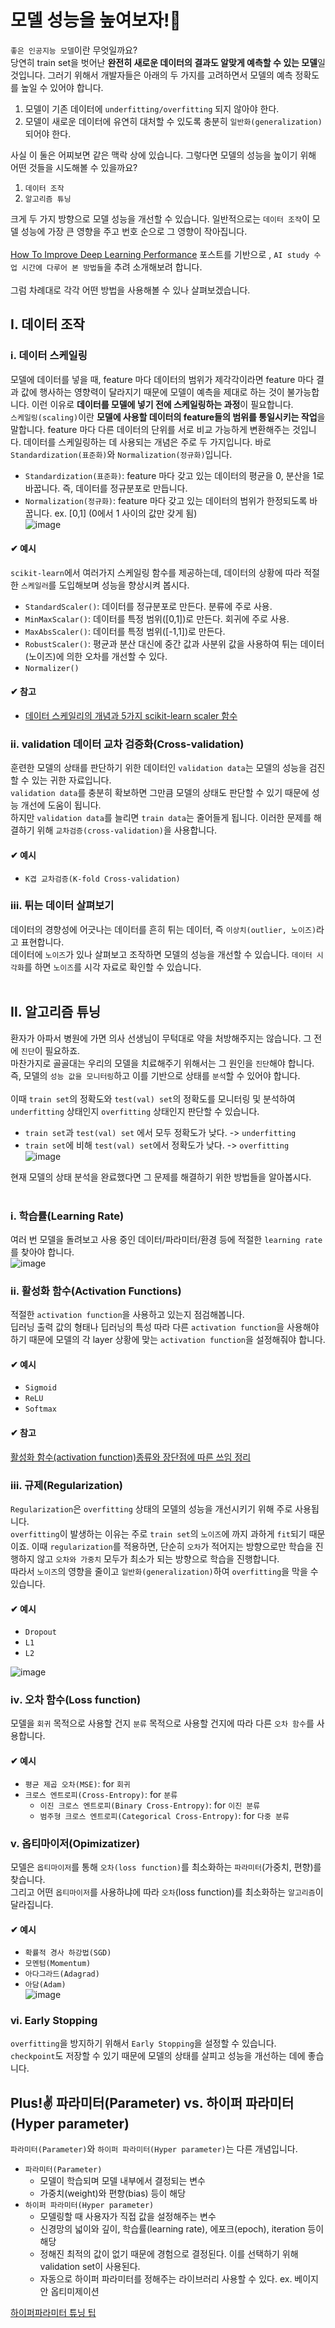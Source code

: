 # 모델 성능을 높여보자!🎈
`좋은 인공지능 모델`이란 무엇일까요? <br>
당연히 train set을 벗어난 **완전히 새로운 데이터의 결과도 알맞게 예측할 수 있는 모델**일 것입니다. 그러기 위해서 개발자들은 아래의 두 가지를 고려하면서 모델의 예측 정확도를 높일 수 있어야 합니다.<br>
1. 모델이 기존 데이터에 `underfitting/overfitting` 되지 않아야 한다.
2. 모델이 새로운 데이터에 유연히 대처할 수 있도록 충분히 `일반화(generalization)` 되어야 한다. <br>

사실 이 둘은 어찌보면 같은 맥락 상에 있습니다. 그렇다면 모델의 성능을 높이기 위해 어떤 것들을 시도해볼 수 있을까요? <br>

1. `데이터 조작`
2. `알고리즘 튜닝` <br>

크게 두 가지 방향으로 모델 성능을 개선할 수 있습니다. 일반적으로는 `데이터 조작`이 모델 성능에 가장 큰 영향을 주고 번호 순으로 그 영향이 작아집니다. <br>
<br>
[How To Improve Deep Learning Performance](https://machinelearningmastery.com/improve-deep-learning-performance/) 포스트를 기반으로 , `AI study 수업 시간에 다루어 본 방법들`을 추려 소개해보려 합니다. <br>
<br>
그럼 차례대로 각각 어떤 방법을 사용해볼 수 있나 살펴보겠습니다.

## Ⅰ. 데이터 조작
### ⅰ. 데이터 스케일링
모델에 데이터를 넣을 때, feature 마다 데이터의 범위가 제각각이라면 feature 마다 결과 값에 행사하는 영향력이 달라지기 때문에 모델이 예측을 제대로 하는 것이 불가능합니다. 이런 이유로 **데이터를 모델에 넣기 전에 스케일링하는 과정**이 필요합니다. <br>
`스케일링(scaling)`이란 **모델에 사용할 데이터의 feature들의 범위를 통일시키는 작업**을 말합니다. feature 마다 다른 데이터의 단위를 서로 비교 가능하게 변환해주는 것입니다. 데이터를 스케일링하는 데 사용되는 개념은 주로 두 가지입니다. 바로 `Standardization(표준화)`와 `Normalization(정규화)`입니다.
- `Standardization(표준화)`: feature 마다 갖고 있는 데이터의 평균을 0, 분산을 1로 바꿉니다. 즉, 데이터를 정규분포로 만듭니다.
- `Normalization(정규화)`: feature 마다 갖고 있는 데이터의 범위가 한정되도록 바꿉니다. ex. [0,1] (0에서 1 사이의 값만 갖게 됨) <br>
![image](https://user-images.githubusercontent.com/78032658/152022273-75363d5d-46e3-4d8f-9971-59dd60e86691.png)

#### ✔ 예시
`scikit-learn`에서 여러가지 스케일링 함수를 제공하는데, 데이터의 상황에 따라 적절한 `스케일러`를 도입해보며 성능을 향상시켜 봅시다.
- `StandardScaler()`: 데이터를 정규분포로 만든다. 분류에 주로 사용.
- `MinMaxScalar()`: 데이터를 특정 범위([0,1])로 만든다. 회귀에 주로 사용.
- `MaxAbsScaler()`: 데이터를 특정 범위([-1,1])로 만든다. 
- `RobustScaler()`: 평균과 분산 대신에 중간 값과 사분위 값을 사용하여 튀는 데이터(노이즈)에 의한 오차를 개선할 수 있다.
- `Normalizer()` <br>


#### ✔ 참고
- [데이터 스케일리의 개념과 5가지 scikit-learn scaler 함수](https://wooono.tistory.com/96) <br>

### ⅱ. validation 데이터 교차 검증화(Cross-validation)
훈련한 모델의 상태를 판단하기 위한 데이터인 `validation data`는 모델의 성능을 검진할 수 있는 귀한 자료입니다. <br>
`validation data`를 충분히 확보하면 그만큼 모델의 상태도 판단할 수 있기 때문에 성능 개선에 도움이 됩니다. <br>
하지만 `validation data`를 늘리면 `train data`는 줄어들게 됩니다. 이러한 문제를 해결하기 위해 `교차검증(cross-validation)`을 사용합니다.<br>
#### ✔ 예시
- `K겹 교차검증(K-fold Cross-validation)`


### ⅲ. 튀는 데이터 살펴보기
데이터의 경향성에 어긋나는 데이터를 흔히 튀는 데이터, 즉 `이상치(outlier, 노이즈)`라고 표현합니다. <br>
데이터에 `노이즈`가 있나 살펴보고 조작하면 모델의 성능을 개선할 수 있습니다. `데이터 시각화`를 하면 `노이즈`를 시각 자료로 확인할 수 있습니다. <br>
<br>


## Ⅱ. 알고리즘 튜닝
환자가 아파서 병원에 가면 의사 선생님이 무턱대로 약을 처방해주지는 않습니다. 그 전에 `진단`이 필요하죠. <br>
마찬가지로 골골대는 우리의 모델을 치료해주기 위해서는 그 원인을 `진단`해야 합니다. 즉, 모델의 `성능 값을 모니터링`하고 이를 기반으로 상태를 `분석`할 수 있어야 합니다. <br>
<br>
이때 `train set`의 정확도와 `test(val) set`의 정확도를 모니터링 및 분석하여 `underfitting` 상태인지 `overfitting` 상태인지 판단할 수 있습니다.<br>
  - `train set`과 `test(val) set` 에서 모두 정확도가 낮다. -> `underfitting`
  - `train set`에 비해 `test(val) set`에서 정확도가 낮다. -> `overfitting` <br>
  ![image](https://user-images.githubusercontent.com/78032658/152030055-c8304471-313f-4cc6-8864-4bec9cffb37b.png)


현재 모델의 상태 분석을 완료했다면 그 문제를 해결하기 위한 방법들을 알아봅시다.<br>
<br>
### ⅰ. 학습률(Learning Rate)
여러 번 모델을 돌려보고 사용 중인 데이터/파라미터/환경 등에 적절한 `learning rate`를 찾아야 합니다. <br>
![image](https://user-images.githubusercontent.com/78032658/152038518-4b805314-a876-46d2-b3d0-5b8ceba3bb5a.png)


### ⅱ. 활성화 함수(Activation Functions)
적절한 `activation function`을 사용하고 있는지 점검해봅니다. <br>
딥러닝 출력 값의 형태나 딥러닝의 특성 따라 다른 `activation function`을 사용해야 하기 때문에 모델의 각 layer 상황에 맞는 `activation function`을 설정해줘야 합니다.
#### ✔ 예시

- `Sigmoid`
- `ReLU`
- `Softmax` <br>


#### ✔ 참고
[활성화 함수(activation function)종류와 장단점에 따른 쓰임 정리](https://ganghee-lee.tistory.com/32) <br>


### ⅲ. 규제(Regularization)
`Regularization`은 `overfitting` 상태의 모델의 성능을 개선시키기 위해 주로 사용됩니다.<br>
`overfitting`이 발생하는 이유는 주로 `train set`의 `노이즈`에 까지 과하게 `fit`되기 때문이죠. 이때 `regularization`를 적용하면, 단순히 `오차`가 적어지는 방향으로만 학습을 진행하지 않고 `오차와 가중치` 모두가 최소가 되는 방향으로 학습을 진행합니다.<br>
따라서 `노이즈`의 영향을 줄이고 `일반화(generalization)`하여 `overfitting`을 막을 수 있습니다.
#### ✔ 예시

- `Dropout`
- `L1`
- `L2` <br>

![image](https://user-images.githubusercontent.com/78032658/152031297-781f3e3c-4ff4-4c0b-95dc-860e7522afb2.png)


### ⅳ. 오차 함수(Loss function)
모델을 `회귀` 목적으로 사용할 건지 `분류` 목적으로 사용할 건지에 따라 다른 `오차 함수`를 사용합니다. <br>
#### ✔ 예시

- `평균 제곱 오차(MSE)`: for `회귀`
- `크로스 엔트로피(Cross-Entropy)`: for `분류`
  - `이진 크로스 엔트로피(Binary Cross-Entropy)`: for `이진 분류`
  - `범주형 크로스 엔트로피(Categorical Cross-Entropy)`: for `다중 분류` <br>


### ⅴ. 옵티마이저(Opimizatizer)
모델은 `옵티마이저`를 통해 `오차(loss function)`를 최소화하는 `파라미터`(가중치, 편향)를 찾습니다. <br>
그리고 어떤 `옵티마이저`를 사용하냐에 따라 `오차`(loss function)를 최소화하는 `알고리즘`이 달라집니다.<br>
#### ✔ 예시

- `확률적 경사 하강법(SGD)`
- `모멘텀(Momentum)`
- `아다그라드(Adagrad)`
- `아담(Adam)` <br>
![image](https://user-images.githubusercontent.com/78032658/152046113-0df563d7-fcae-4da5-a186-13bde9e88e14.png)


### ⅵ. Early Stopping
`overfitting`을 방지하기 위해서 `Early Stopping`을 설정할 수 있습니다.<br>
`checkpoint`도 저장할 수 있기 때문에 모델의 상태를 살피고 성능을 개선하는 데에 좋습니다.<br>





## Plus!✌ 파라미터(Parameter) vs. 하이퍼 파라미터(Hyper parameter)
`파라미터(Parameter)`와 `하이퍼 파라미터(Hyper parameter)`는 다른 개념입니다.
- `파라미터(Parameter)`
  - 모델이 학습되며 모델 내부에서 결정되는 변수
  - 가중치(weight)와 편향(bias) 등이 해당
- `하이퍼 파라미터(Hyper parameter)`
  - 모델링할 때 사용자가 직접 값을 설정해주는 변수
  - 신경망의 넓이와 깊이, 학습률(learning rate), 에포크(epoch), iteration 등이 해당
  - 정해진 최적의 값이 없기 때문에 경험으로 결정된다. 이를 선택하기 위해 validation set이 사용된다.
  - 자동으로 하이퍼 파라미터를 정해주는 라이브러리 사용할 수 있다. ex. 베이지안 옵티미제이션 <br>

[하이퍼파라미터 튜닝 팁](https://machinelearningmastery.com/grid-search-hyperparameters-deep-learning-models-python-keras/)
